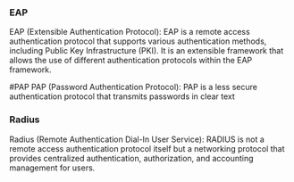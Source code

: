 ### EAP 
EAP (Extensible Authentication Protocol): EAP is a remote access authentication protocol that supports various authentication methods, including Public Key Infrastructure (PKI). It is an extensible framework that allows the use of different authentication protocols within the EAP framework.

#PAP
PAP (Password Authentication Protocol): PAP is a less secure authentication protocol that transmits passwords in clear text

### Radius
Radius (Remote Authentication Dial-In User Service): RADIUS is not a remote access authentication protocol itself but a networking protocol that provides centralized authentication, authorization, and accounting management for users.

